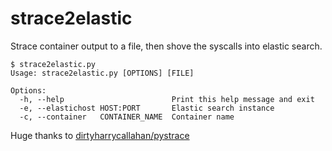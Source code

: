 # strace2elastic

Strace container output to a file, then shove the syscalls into elastic search. 

```console
$ strace2elastic.py
Usage: strace2elastic.py [OPTIONS] [FILE]

Options:
  -h, --help                        Print this help message and exit
  -e, --elastichost HOST:PORT       Elastic search instance
  -c, --container   CONTAINER_NAME  Container name
```

Huge thanks to [dirtyharrycallahan/pystrace](https://github.com/dirtyharrycallahan/pystrace)
